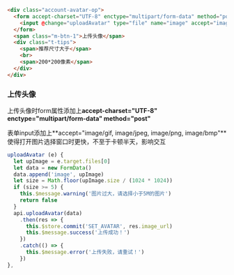```html
<div class="account-avatar-op">
  <form accept-charset="UTF-8" enctype="multipart/form-data" method="post">
    <input @change="uploadAvatar" type="file" name="image" accept="image/gif, image/jpeg, image/png, image/bmp">
  </form>
  <span class="m-btn-1">上传头像</span>
  <div class="t-tips">
    <span>推荐尺寸大于</span>
    <br>
    <span>200*200像素</span>
  </div>
</div>
```

### 上传头像

上传头像时form属性添加上**accept-charset="UTF-8" enctype="multipart/form-data" method="post"**

表单input添加上**accept="image/gif, image/jpeg, image/png, image/bmp"**使得打开图片选择窗口时更快，不至于卡顿半天，影响交互

```javascript
uploadAvatar (e) {
  let upImage = e.target.files[0]
  let data = new FormData()
  data.append('image', upImage)
  let size = Math.floor(upImage.size / (1024 * 1024))
  if (size >= 5) {
    this.$message.warning('图片过大，请选择小于5M的图片')
    return false
  }
  api.uploadAvatar(data)
    .then(res => {
      this.$store.commit('SET_AVATAR', res.image_url)
      this.$message.success('上传成功！')
    })
    .catch(() => {
      this.$message.error('上传失败，请重试！')
    })
},
```